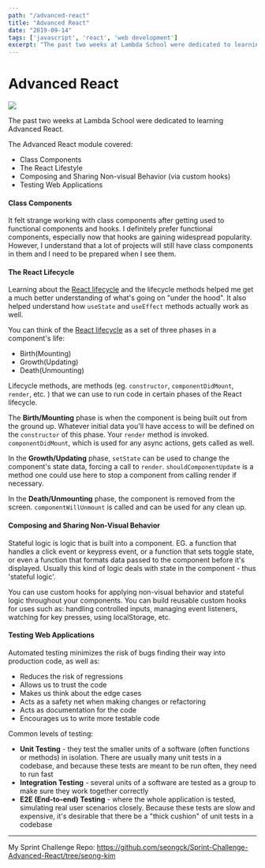 ```yaml
---
path: "/advanced-react"
title: "Advanced React"
date: "2019-09-14"
tags: ['javascript', 'react', 'web development']
excerpt: "The past two weeks at Lambda School were dedicated to learning Advanced React..."
---
```


# Advanced React

![](http://blog.addthiscdn.com/wp-content/uploads/2014/11/addthis-react-flux-javascript-scaling.png)

The past two weeks at Lambda School were dedicated to learning Advanced React.

The Advanced React module covered:

  * Class Components
  * The React Lifestyle
  * Composing and Sharing Non-visual Behavior (via custom hooks)
  * Testing Web Applications

#### Class Components

It felt strange working with class components after getting used to functional components and hooks. I definitely prefer functional components, especially now that hooks are gaining widespread popularity. However, I understand that a lot of projects will still have class components in them and I need to be prepared when I see them.

#### The React Lifecycle

Learning about the [React lifecycle](http://projects.wojtekmaj.pl/react-lifecycle-methods-diagram/) and the lifecycle methods helped me get a much better understanding of what's going on "under the hood". It also helped understand how `useState` and `useEffect` methods actually work as well.

You can think of the [React lifecycle](http://projects.wojtekmaj.pl/react-lifecycle-methods-diagram/) as a set of three phases in a component's life:  
- Birth(Mounting)  
- Growth(Updating)  
- Death(Unmounting)

Lifecycle methods, are methods (eg. `constructor`, `componentDidMount`, `render`, etc. ) that we can use to run code in certain phases of the React lifecycle.

The **Birth/Mounting** phase is when the component is being built out from the ground up. Whatever initial data you'll have access to will be defined on the `constructor` of this phase. Your `render` method is invoked. `componentDidMount`, which is used for any async actions, gets called as well.

In the **Growth/Updating** phase, `setState` can be used to change the component's state data, forcing a call to `render`. `shouldComponentUpdate` is a method one could use here to stop a component from calling render if necessary.

In the **Death/Unmounting** phase, the component is removed from the screen. `componentWillUnmount` is called and can be used for any clean up.

#### Composing and Sharing Non-Visual Behavior

Stateful logic is logic that is built into a component. EG. a function that handles a click event or keypress event, or a function that sets toggle state, or even a function that formats data passed to the component before it's displayed. Usually this kind of logic deals with state in the component - thus 'stateful logic'.

You can use custom hooks for applying non-visual behavior and stateful logic throughout your components. You can build reusable custom hooks for uses such as: handling controlled inputs, managing event listeners, watching for key presses, using localStorage, etc.

#### Testing Web Applications

Automated testing minimizes the risk of bugs finding their way into production code, as well as:

  * Reduces the risk of regressions
  * Allows us to trust the code
  * Makes us think about the edge cases
  * Acts as a safety net when making changes or refactoring
  * Acts as documentation for the code
  * Encourages us to write more testable code

Common levels of testing:

  * **Unit Testing** - they test the smaller units of a software (often functions or methods) in isolation. There are usually many unit tests in a codebase, and because these tests are meant to be run often, they need to run fast
  * **Integration Testing** - several units of a software are tested as a group to make sure they work together correctly
  * **E2E (End-to-end) Testing** - where the whole application is tested, simulating real user scenarios closely. Because these tests are slow and expensive, it's desirable that there be a "thick cushion" of unit tests in a codebase 

---

My Sprint Challenge Repo: <https://github.com/seongck/Sprint-Challenge-Advanced-React/tree/seong-kim>
